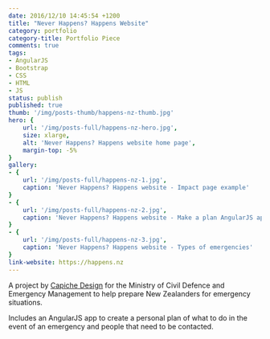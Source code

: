 ```yaml
---
date: 2016/12/10 14:45:54 +1200
title: "Never Happens? Happens Website"
category: portfolio
category-title: Portfolio Piece
comments: true
tags:
- AngularJS
- Bootstrap
- CSS
- HTML
- JS
status: publish
published: true
thumb: '/img/posts-thumb/happens-nz-thumb.jpg'
hero: {
	url: '/img/posts-full/happens-nz-hero.jpg',
	size: xlarge,
	alt: 'Never Happens? Happens website home page',
	margin-top: -5%
}
gallery:
- {
	url: '/img/posts-full/happens-nz-1.jpg',
	caption: 'Never Happens? Happens website - Impact page example'
}
- {
	url: '/img/posts-full/happens-nz-2.jpg',
	caption: 'Never Happens? Happens website - Make a plan AngularJS app'
}
- {
	url: '/img/posts-full/happens-nz-3.jpg',
	caption: 'Never Happens? Happens website - Types of emergencies'
}
link-website: https://happens.nz
---
```


A project by [Capiche Design](http://capiche.co.nz) for the Ministry of Civil Defence and Emergency Management to help prepare New Zealanders for emergency situations.

Includes an AngularJS app to create a personal plan of what to do in the event of an emergency and people that need to be contacted.
